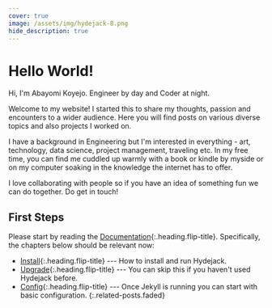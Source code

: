 ```yaml
---
cover: true
image: /assets/img/hydejack-8.png
hide_description: true
---
```


# Hello World!
Hi, I'm Abayomi Koyejo. Engineer by day and Coder at night. 

Welcome to my website! I started this to share my thoughts, passion and encounters to a wider audience. Here you will find posts on various diverse topics and also projects I worked on. 

I have a background in Engineering but I'm interested in everything - art, technology, data science, project management, traveling etc. In my free time, you can find me cuddled up warmly with a book or kindle by myside or on my computer soaking in the knowledge the internet has to offer.

I love collaborating with people so if you have an idea of something fun we can do together. Do get in touch!

## First Steps
Please start by reading the [Documentation]{:.heading.flip-title}.
Specifically, the chapters below should be relevant now:

* [Install]{:.heading.flip-title} --- How to install and run Hydejack.
* [Upgrade]{:.heading.flip-title} --- You can skip this if you haven't used Hydejack before.
* [Config]{:.heading.flip-title} --- Once Jekyll is running you can start with basic configuration.
{:.related-posts.faded}

[documentation]: docs/README.md
[install]: docs/install.md
[upgrade]: docs/upgrade.md
[config]: docs/config.md
